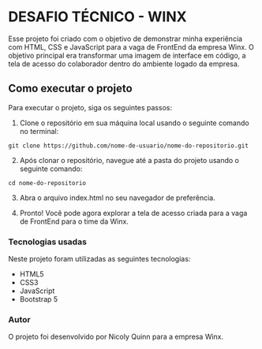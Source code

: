 # DESAFIO TÉCNICO - WINX

Esse projeto foi criado com o objetivo de demonstrar minha experiência com HTML, CSS e JavaScript para a vaga de FrontEnd da empresa Winx. O objetivo principal era transformar uma imagem de interface em código, a tela de acesso do colaborador dentro do ambiente logado da empresa.

## Como executar o projeto

Para executar o projeto, siga os seguintes passos:

1. Clone o repositório em sua máquina local usando o seguinte comando no terminal:

```
git clone https://github.com/nome-de-usuario/nome-do-repositorio.git
```

2. Após clonar o repositório, navegue até a pasta do projeto usando o seguinte comando:

```
cd nome-do-repositorio
```

3. Abra o arquivo index.html no seu navegador de preferência.

4. Pronto! Você pode agora explorar a tela de acesso criada para a vaga de FrontEnd para o time da Winx.

### Tecnologias usadas

Neste projeto foram utilizadas as seguintes tecnologias:

- HTML5
- CSS3
- JavaScript
- Bootstrap 5

### Autor

O projeto foi desenvolvido por Nicoly Quinn para a empresa Winx.
